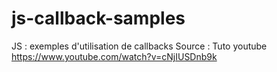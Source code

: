 # js-callback-samples
JS : exemples d'utilisation de callbacks
Source : Tuto youtube https://www.youtube.com/watch?v=cNjIUSDnb9k


